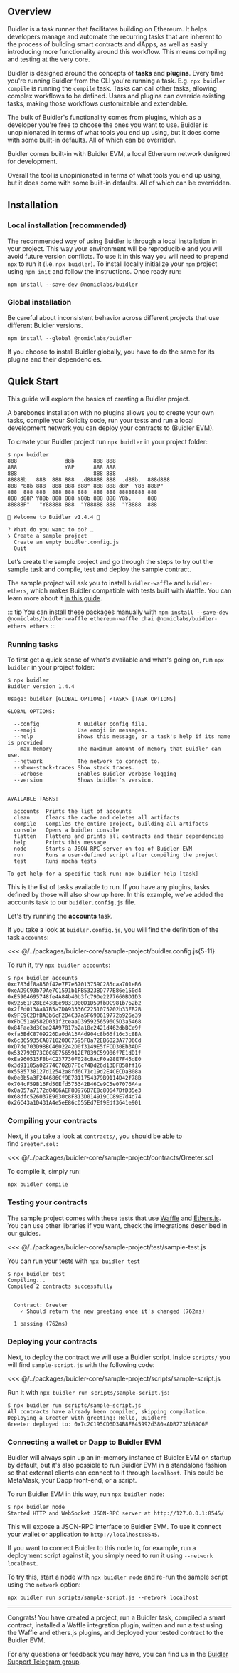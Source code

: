 ## Overview

Buidler is a task runner that facilitates building on Ethereum. It helps developers manage and automate the recurring tasks that are inherent to the process of building smart contracts and dApps, as well as easily introducing more functionality around this workflow. This means compiling and testing at the very core.

Buidler is designed around the concepts of **tasks** and **plugins**. Every time you're running Buidler from the CLI you're running a task. E.g. `npx buidler compile` is running the `compile` task. Tasks can call other tasks, allowing complex workflows to be defined. Users and plugins can override existing tasks, making those workflows customizable and extendable.

The bulk of Buidler's functionality comes from plugins, which as a developer you're free to choose the ones you want to use. Buidler is unopinionated in terms of what tools you end up using, but it does come with some built-in defaults. All of which can be overriden.

Buidler comes built-in with Buidler EVM, a local Ethereum network designed for development.

Overall the tool is unopinionated in terms of what tools you end up using, but it does come with some built-in defaults. All of which can be overridden.

## Installation

### Local installation (recommended)

The recommended way of using Buidler is through a local installation in your project. This way your environment will be reproducible and you will avoid future version conflicts. To use it in this way you will need to prepend `npx` to run it (i.e. `npx buidler`). To install locally initialize your `npm` project using `npm init` and follow the instructions. Once ready run:

```
npm install --save-dev @nomiclabs/buidler
```

### Global installation

Be careful about inconsistent behavior across different projects that use different Buidler versions.

```
npm install --global @nomiclabs/buidler
```

If you choose to install Buidler globally, you have to do the same for its plugins and their dependencies.

## Quick Start

This guide will explore the basics of creating a Buidler project.

A barebones installation with no plugins allows you to create your own tasks, compile your Solidity code, run your tests and run a local development network you can deploy your contracts to (Buidler EVM).

To create your Buidler project run `npx buidler` in your project folder:

```
$ npx buidler
888               d8b      888 888
888               Y8P      888 888
888                        888 888
88888b.  888  888 888  .d88888 888  .d88b.  888d888
888 "88b 888  888 888 d88" 888 888 d8P  Y8b 888P"
888  888 888  888 888 888  888 888 88888888 888
888 d88P Y88b 888 888 Y88b 888 888 Y8b.     888
88888P"   "Y88888 888  "Y88888 888  "Y8888  888

👷 Welcome to Buidler v1.4.4 👷‍‍

? What do you want to do? …
❯ Create a sample project
  Create an empty buidler.config.js
  Quit
```

Let’s create the sample project and go through the steps to try out the sample task and compile, test and deploy the sample contract.

The sample project will ask you to install `buidler-waffle` and `buidler-ethers`, which makes Buidler compatible with tests built with Waffle. You can learn more about it [in this guide](../guides/waffle-testing.md).

::: tip
You can install these packages manually with `npm install --save-dev @nomiclabs/buidler-waffle ethereum-waffle chai @nomiclabs/buidler-ethers ethers`
:::

### Running tasks

To first get a quick sense of what's available and what's going on, run `npx buidler` in your project folder:

```
$ npx buidler
Buidler version 1.4.4

Usage: buidler [GLOBAL OPTIONS] <TASK> [TASK OPTIONS]

GLOBAL OPTIONS:

  --config            A Buidler config file.
  --emoji             Use emoji in messages.
  --help              Shows this message, or a task's help if its name is provided
  --max-memory        The maximum amount of memory that Buidler can use.
  --network           The network to connect to.
  --show-stack-traces Show stack traces.
  --verbose           Enables Buidler verbose logging
  --version           Shows buidler's version.


AVAILABLE TASKS:

  accounts  Prints the list of accounts
  clean     Clears the cache and deletes all artifacts
  compile   Compiles the entire project, building all artifacts
  console   Opens a buidler console
  flatten   Flattens and prints all contracts and their dependencies
  help      Prints this message
  node      Starts a JSON-RPC server on top of Buidler EVM
  run       Runs a user-defined script after compiling the project
  test      Runs mocha tests

To get help for a specific task run: npx buidler help [task]
```

This is the list of tasks available to run. If you have any plugins, tasks defined by those will also show up here. In this example, we've added the accounts task to our `buidler.config.js` file.

Let's try running the **accounts** task.

If you take a look at `buidler.config.js`, you will find the definition of the task `accounts`:

<<< @/../packages/buidler-core/sample-project/buidler.config.js{5-11}

To run it, try `npx buidler accounts`:

```
$ npx buidler accounts
0xc783df8a850f42e7F7e57013759C285caa701eB6
0xeAD9C93b79Ae7C1591b1FB5323BD777E86e150d4
0xE5904695748fe4A84b40b3fc79De2277660BD1D3
0x92561F28Ec438Ee9831D00D1D59fbDC981b762b2
0x2fFd013AaA7B5a7DA93336C2251075202b33FB2B
0x9FC9C2DfBA3b6cF204C37a5F690619772b926e39
0xFbC51a9582D031f2ceaaD3959256596C5D3a5468
0x84Fae3d3Cba24A97817b2a18c2421d462dbBCe9f
0xfa3BdC8709226Da0dA13A4d904c8b66f16c3c8BA
0x6c365935CA8710200C7595F0a72EB6023A7706Cd
0xD7de703D9BBC4602242D0f3149E5fFCD30Eb3ADF
0x532792B73C0C6E7565912E7039C59986f7E1dD1f
0xEa960515F8b4C237730F028cBAcF0a28E7F45dE0
0x3d91185a02774C70287F6c74Dd26d13DFB58ff16
0x5585738127d12542a8fd6C71c19d2E4CECDaB08a
0x0e0b5a3F244686Cf9E7811754379B9114D42f78B
0x704cF59B16Fd50Efd575342B46Ce9C5e07076A4a
0x0a057a7172d0466AEF80976D7E8c80647DfD35e3
0x68dfc526037E9030c8F813D014919CC89E7d4d74
0x26C43a1D431A4e5eE86cD55Ed7Ef9Edf3641e901
```

### Compiling your contracts

Next, if you take a look at `contracts/`, you should be able to find `Greeter.sol:`

<<< @/../packages/buidler-core/sample-project/contracts/Greeter.sol

To compile it, simply run:

```
npx buidler compile
```

### Testing your contracts

The sample project comes with these tests that use [Waffle](https://getwaffle.io/) and [Ethers.js](https://github.com/ethers-io/ethers.js/). You can use other libraries if you want, check the integrations described in our guides.

<<< @/../packages/buidler-core/sample-project/test/sample-test.js

You can run your tests with `npx buidler test`

```
$ npx buidler test
Compiling...
Compiled 2 contracts successfully


  Contract: Greeter
    ✓ Should return the new greeting once it's changed (762ms)

  1 passing (762ms)
```

### Deploying your contracts

Next, to deploy the contract we will use a Buidler script.
Inside `scripts/` you will find `sample-script.js` with the following code:

<<< @/../packages/buidler-core/sample-project/scripts/sample-script.js

Run it with `npx buidler run scripts/sample-script.js`:

```
$ npx buidler run scripts/sample-script.js
All contracts have already been compiled, skipping compilation.
Deploying a Greeter with greeting: Hello, Buidler!
Greeter deployed to: 0x7c2C195CD6D34B8F845992d380aADB2730bB9C6F
```

### Connecting a wallet or Dapp to Buidler EVM
Buidler will always spin up an in-memory instance of Buidler EVM on startup by default, but it's also possible to run Buidler EVM in a standalone fashion so that external clients can connect to it through `localhost`. This could be MetaMask, your Dapp front-end, or a script.

To run Buidler EVM in this way, run `npx buidler node`:

```
$ npx buidler node
Started HTTP and WebSocket JSON-RPC server at http://127.0.0.1:8545/
```

This will expose a JSON-RPC interface to Buidler EVM. To use it connect your wallet or application to `http://localhost:8545`.

If you want to connect Buidler to this node to, for example, run a deployment script against it, you simply need to run it using `--network localhost`.

To try this, start a node with `npx buidler node` and re-run the sample script using the `network` option:

```
npx buidler run scripts/sample-script.js --network localhost
```


---


Congrats! You have created a project, run a Buidler task, compiled a smart contract, installed a Waffle integration plugin, written and run a test using the Waffle and ethers.js plugins, and deployed your tested contract to the Buidler EVM.

For any questions or feedback you may have, you can find us in the [Buidler Support Telegram group](http://t.me/BuidlerSupport).
